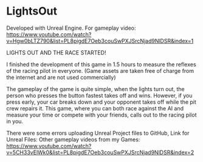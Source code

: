 # LightsOut

Developed with Unreal Engine. For gameplay video: https://www.youtube.com/watch?v=Hgw0bLTZ790&list=PL8pigdE7Oeb3couSwPXJSrcNjad9NlDSR&index=1

LIGHTS OUT AND THE RACE STARTED!

I finished the development of this game in 1.5 hours to measure the reflexes of the racing pilot in everyone. (Game assets are taken free of charge from the internet and are not used commercially)

The gameplay of the game is quite simple, when the lights turn out, the person who presses the button fastest takes off and wins. However, if you press early, your car breaks down and your opponent takes off while the pit crew repairs it. This game, where you can both race against the AI and measure your time or compete with your friends, calls out to the racing pilot in you.

There were some errors uploading Unreal Project files to GitHub, Link for Unreal Files: 
Other gameplay videos from my Games: https://www.youtube.com/watch?v=5CH33vElWk0&list=PL8pigdE7Oeb3couSwPXJSrcNjad9NlDSR&index=2
